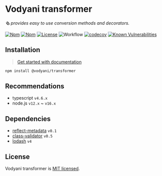 # Vodyani transformer

*🗞 provides easy to use conversion methods and decorators.*

[![Npm](https://img.shields.io/npm/v/@vodyani/transformer)](https://www.npmjs.com/package/@vodyani/transformer)
[![Npm](https://img.shields.io/npm/dm/@vodyani/transformer)](https://www.npmjs.com/package/@vodyani/transformer)
[![License](https://img.shields.io/github/license/vodyani/transformer)](LICENSE)
![Workflow](https://github.com/vodyani/transformer/actions/workflows/release.yml/badge.svg)
[![codecov](https://codecov.io/gh/vodyani/transformer/branch/main/graph/badge.svg?token=YHBHSZH5PB)](https://codecov.io/gh/vodyani/transformer)
[![Known Vulnerabilities](https://snyk.io/test/github/vodyani/transformer/badge.svg?targetFile=package.json)](https://snyk.io/test/github/vodyani/transformer?targetFile=package.json)

## Installation

> [Get started with documentation](https://vodyani.vercel.app/docs/advanced/transformer)

```sh
npm install @vodyani/transformer
```

## Recommendations

- typescript `v4.6.x`
- node.js `v12.x` ~ `v16.x`

## Dependencies

- [reflect-metadata](https://github.com/rbuckton/reflect-metadata) `v0.1`
- [class-validator](https://github.com/typestack/class-validator) `v0.5`
- [lodash](https://github.com/lodash/lodash) `v4`

## License

Vodyani transformer is [MIT licensed](LICENSE).
